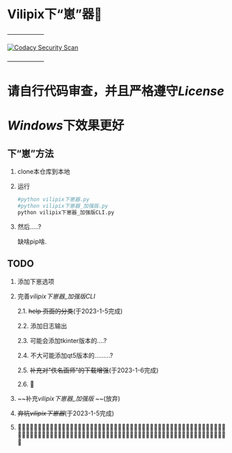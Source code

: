 # Vilipix下“崽”器:rofl:

——————

[![Codacy Security Scan](https://github.com/LemonFan-maker/Vilipix_downloader/actions/workflows/codacy.yml/badge.svg)](https://github.com/LemonFan-maker/Vilipix_downloader/actions/workflows/codacy.yml)

——————

# 请自行代码审查，并且严格遵守*License*

# *Windows*下效果更好

## 下“崽”方法

1. clone本仓库到本地

2. 运行

   ```sh
   #python vilipix下崽器.py
   #python vilipix下崽器_加强版.py
   python vilipix下崽器_加强版CLI.py
   ```

3. 然后.....? 

   缺啥pip啥.
   
## TODO
1. 添加下崽选项

2. 完善*vilipix下崽器_加强版CLI*
   
   2.1. ~~help 页面的分类~~(于2023-1-5完成)
   
   2.2. 添加日志输出
   
   2.3. 可能会添加tkinter版本的....?
   
   2.4. 不大可能添加qt5版本的.........?
   
   2.5. ~~补充对"佚名画师"的下载增强~~(于2023-1-6完成)
   
   2.6. :rofl:

3. ~~补充*vilipix下崽器_加强版* ~~(放弃)

4. ~~弃坑*vilipix下崽器*~~(于2023-1-5完成)

5. :rofl::rofl::rofl::rofl::rofl::rofl::rofl::rofl::rofl::rofl::rofl::rofl::rofl::rofl::rofl::rofl::rofl::rofl::rofl::rofl::rofl::rofl::rofl::rofl::rofl::rofl::rofl::rofl::rofl::rofl::rofl::rofl::rofl::rofl::rofl::rofl::rofl::rofl::rofl::rofl::rofl::rofl::rofl::rofl::rofl::rofl::rofl::rofl::rofl::rofl::rofl::rofl::rofl::rofl::rofl::rofl::rofl::rofl::rofl::rofl::rofl::rofl::rofl::rofl::rofl::rofl::rofl::rofl::rofl::rofl::rofl::rofl::rofl::rofl::rofl::rofl::rofl::rofl::rofl::rofl::rofl::rofl::rofl::rofl::rofl::rofl::rofl::rofl::rofl::rofl::rofl::rofl::rofl::rofl::rofl::rofl::rofl::rofl::rofl::rofl::rofl::rofl::rofl::rofl::rofl:
